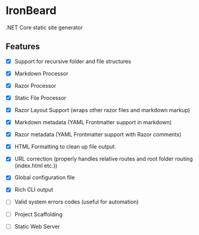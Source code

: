 # IronBeard
.NET Core static site generator

## Features
- [x] Support for recursive folder and file structures
- [x] Markdown Processor
- [x] Razor Processor
- [x] Static File Processor
- [x] Razor Layout Support (wraps other razor files and markdown markup)
- [x] Markdown metadata (YAML Frontmatter support in markdown)
- [x] Razor metadata (YAML Frontmatter support with Razor comments)
- [x] HTML Formatting to clean up file output. 
- [x] URL correction (properly handles relative routes and root folder routing (index.html etc.))
- [x] Global configuration file
- [x] Rich CLI output
- [ ] Valid system errors codes (useful for automation)
- [ ] Project Scaffolding
- [ ] Static Web Server


